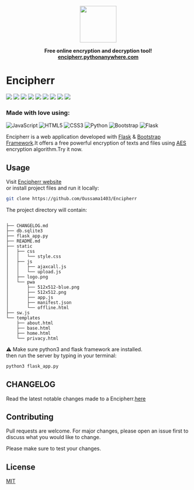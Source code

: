 <p align="center">
  <a href="https://encipherr.pythonanywhere.com/">
    <img src="https://github.com/Oussama1403/Encipherr/blob/main/static/pwa/512x512-blue.png" width="100">
  </a>
 
  <p align="center">
    <b>Free online encryption and decryption tool!</b>
    <br>
    <a href="https://encipherr.pythonanywhere.com/"><strong>encipherr.pythonanywhere.com</strong></a>
  </p>
</p>

# Encipherr 

<p>
  <img  src="https://img.shields.io/github/stars/Oussama1403/Encipherr" />
  <img src="https://img.shields.io/github/contributors/Oussama1403/Encipherr" />
  <img src="https://img.shields.io/github/last-commit/Oussama1403/Encipherr" />
  <img src="https://visitor-badge.laobi.icu/badge?page_id=Oussama1403.Encipherr" />
  <img src="https://img.shields.io/github/languages/count/Oussama1403/Encipherr" />
  <img src="https://img.shields.io/github/languages/top/Oussama1403/Encipherr" />

  <img src="https://img.shields.io/badge/license-MIT-blue.svg?color=f64152" />
  <img  src="https://img.shields.io/github/issues/Oussama1403/Encipherr" />
  <img  src="https://img.shields.io/github/issues-pr/Oussama1403/Encipherr" />
</p>

### Made with love using:
![JavaScript](https://img.shields.io/badge/javascript-%23323330.svg?style=for-the-badge&logo=javascript&logoColor=%23F7DF1E) ![HTML5](https://img.shields.io/badge/html5-%23E34F26.svg?style=for-the-badge&logo=html5&logoColor=white) ![CSS3](https://img.shields.io/badge/css3-%231572B6.svg?style=for-the-badge&logo=css3&logoColor=white) ![Python](https://img.shields.io/badge/python-%2314354C.svg?style=for-the-badge&logo=python&logoColor=white) ![Bootstrap](https://img.shields.io/badge/bootstrap-%23563D7C.svg?style=for-the-badge&logo=bootstrap&logoColor=white) ![Flask](https://img.shields.io/badge/flask-%23000.svg?style=for-the-badge&logo=flask&logoColor=white)

Encipherr is a web application developed with <a href="https://flask.palletsprojects.com/en/2.0.x/" target="_blank">Flask</a> & 
<a href="https://getbootstrap.com" target="_blank">Bootstrap Framework</a>.It offers a free powerful encryption of texts and files using <a href="https://fr.wikipedia.org/wiki/Advanced_Encryption_Standard" target="_blank">AES</a> encryption algorithm.Try it now.
## Usage
Visit <a href="https://Encipherr.pythonanywhere.com/" target="_blank">Encipherr website</a> \
or install project files and run it locally:

```bash
git clone https://github.com/Oussama1403/Encipherr

```
The project directory will contain:
```

├── CHANGELOG.md
├── db.sqlite3
├── flask_app.py
├── README.md
├── static
│   ├── css
│   │   └── style.css
│   ├── js
│   │   ├── ajaxcall.js
│   │   └── upload.js
│   ├── logo.png
│   └── pwa
│       ├── 512x512-blue.png
│       ├── 512x512.png
│       ├── app.js
│       ├── manifest.json
│       └── offline.html
├── sw.js
└── templates
    ├── about.html
    ├── base.html
    ├── home.html
    └── privacy.html

```

:warning: Make sure python3 and flask framework are installed. \
then run the server by typing in your terminal:

```python
python3 flask_app.py
```
## CHANGELOG
Read the latest notable changes made to a Encipherr.[here](CHANGELOG.md)

## Contributing
Pull requests are welcome. For major changes, please open an issue first to discuss what you would like to change.

Please make sure to test your changes.

## License
[MIT](https://choosealicense.com/licenses/mit/)
